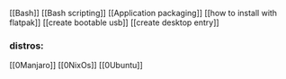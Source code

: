 [[Bash]]
[[Bash scripting]]
[[Application packaging]]
[[how to install with flatpak]]
[[create bootable usb]]
[[create desktop entry]]
### distros:
[[0Manjaro]]
[[0NixOs]]
[[0Ubuntu]]
